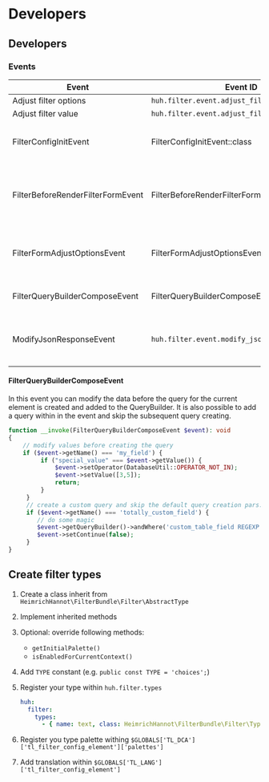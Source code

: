 # Developers

## Developers

### Events

| Event                             | Event ID                                       | Description                                              |
|-----------------------------------|------------------------------------------------|----------------------------------------------------------|
| Adjust filter options             | `huh.filter.event.adjust_filter_options_event` |                                                          |
| Adjust filter value               | `huh.filter.event.adjust_filter_value_event`   |                                                          |
| FilterConfigInitEvent             | FilterConfigInitEvent::class                   | Modify config on FilterConfig initialization.            |
| FilterBeforeRenderFilterFormEvent | FilterBeforeRenderFilterFormEvent:class        | Modify the filter form template context before rendering |
| FilterFormAdjustOptionsEvent      | FilterFormAdjustOptionsEvent::class            | Modify form options before building the form.            |
| FilterQueryBuilderComposeEvent    | FilterQueryBuilderComposeEvent::class          | Description provided below.                              |
| ModifyJsonResponseEvent           | `huh.filter.event.modify_json_response_event`  | Modify the JSON response of async form submits.          |

#### FilterQueryBuilderComposeEvent

In this event you can modify the data before the query for the current element is
created and added to the QueryBuilder. It is also possible to add a query within in the
event and skip the subsequent query creating.

```php
function __invoke(FilterQueryBuilderComposeEvent $event): void
{
    // modify values before creating the query
    if ($event->getName() === 'my_field') {
         if ("special_value" === $event->getValue()) {
             $event->setOperator(DatabaseUtil::OPERATOR_NOT_IN);
             $event->setValue([3,5]);
             return;
         }
     }
     // create a custom query and skip the default query creation pars.
     if ($event->getName() === 'totally_custom_field') {
        // do some magic
        $event->getQueryBuilder()->andWhere('custom_table_field REGEXP '.$magicValue);
        $event->setContinue(false);
     }
}
```

## Create filter types

1. Create a class inherit from `HeimrichHannot\FilterBundle\Filter\AbstractType`
2. Implement inherited methods
3. Optional: override following methods:
   - `getInitialPalette()`
   - `isEnabledForCurrentContext()`
2. Add `TYPE` constant (e.g. `public const TYPE = 'choices';`)
3. Register your type within `huh.filter.types`
    
    ```yaml
    huh:
      filter:
        types:
          - { name: text, class: HeimrichHannot\FilterBundle\Filter\Type\TextType, type: text , wrapper: false }
    ```
4. Register you type palette withing `$GLOBALS['TL_DCA']['tl_filter_config_element']['palettes']`
5. Add translation within `$GLOBALS['TL_LANG']['tl_filter_config_element']`